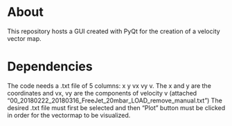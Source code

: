 # About
This repository hosts a GUI created with PyQt  for the creation of a velocity vector map.

# Dependencies
The code needs a .txt file of 5 columns: x y vx vy v. The x and y are the coordinates and vx, vy are the components of velocity v (attached “00_20180222_20180316_FreeJet_20mbar_LOAD_remove_manual.txt”)
The desired .txt file must first be selected and then “Plot” button must be clicked in order for the vectormap to be visualized.


